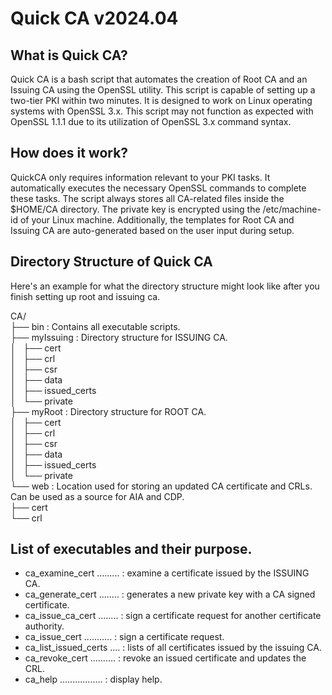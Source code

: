 # Quick CA v2024.04
  
  
## What is Quick CA?
Quick CA is a bash script that automates the creation of Root CA and an Issuing CA using the OpenSSL utility. This script is capable of setting up a two-tier PKI within two minutes. It is designed to work on Linux operating systems with OpenSSL 3.x. This script may not function as expected with OpenSSL 1.1.1 due to its utilization of OpenSSL 3.x command syntax.
  
  
  
  
## How does it work?
QuickCA only requires information relevant to your PKI tasks. It automatically executes the necessary OpenSSL commands to complete these tasks. The script always stores all CA-related files inside the $HOME/CA directory. The private key is encrypted using the /etc/machine-id of your Linux machine. Additionally, the templates for Root CA and Issuing CA are auto-generated based on the user input during setup.
  
  
  
  
## Directory Structure of Quick CA
Here's an example for what the directory structure might look like after you finish setting up root and issuing ca.

CA/  
├── bin			: Contains all executable scripts.  
├── myIssuing		: Directory structure for ISSUING CA.  
│   ├── cert  
│   ├── crl  
│   ├── csr  
│   ├── data  
│   ├── issued_certs  
│   └── private  
├── myRoot		: Directory structure for ROOT CA.  
│   ├── cert  
│   ├── crl  
│   ├── csr  
│   ├── data  
│   ├── issued_certs  
│   └── private  
└── web			: Location used for storing an updated CA certificate and CRLs. Can be used as a source for AIA and CDP.  
    ├── cert  
    └── crl  
  
  
  
  
## List of executables and their purpose.
  
 - ca_examine_cert ......... : examine a certificate issued by the ISSUING CA.
 - ca_generate_cert ........ : generates a new private key with a CA signed certificate.
 - ca_issue_ca_cert ........ : sign a certificate request for another certificate authority.
 - ca_issue_cert ........... : sign a certificate request.
 - ca_list_issued_certs .... : lists of all certificates issued by the issuing CA.
 - ca_revoke_cert .......... : revoke an issued certificate and updates the CRL.
 - ca_help ................. : display help.
